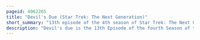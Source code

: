 ```yaml
---
pageid: 4062265
title: "Devil's Due (Star Trek: The Next Generation)"
short_summary: "13th episode of the 4th season of Star Trek: The Next Generation"
description: "Devil's due is the 13th Episode of the fourth Season of the american Science Fiction - Television - Series Star trek the next Generation originally aired on february 4 1991 in Broadcast - Syndication in. Based on an Episode written by william Douglas Lansford for the planned Star Trek Phase ii Television Series it was adapted by Philip Lazebnik for the next Generation and directed by Tom Benko."
---
```

